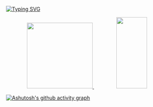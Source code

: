 [![Typing SVG](https://readme-typing-svg.herokuapp.com/?color=32CD32&size=35&center=true&vCenter=true&width=1000&lines=Olá,+Meu+nome+é+Fellipe+Ribeiro+Teixeira;Bem+Vindo!+:%29)](https://git.io/typing-svg)

<div align="center">
  <a href="https://github.com/felliperibeiroteixeira">
  <img height="180em" src="https://github-readme-stats.vercel.app/api?username=felliperibeiroteixeira&show_icons=true&theme=merko&include_all_commits=true&count_private=true"/>
  <img width="41%" height="195px" src="https://github-readme-stats.vercel.app/api/top-langs/?username=felliperibeiroteixeira&layout=compact&hide_border=true&title_color=32CD32&text_color=32CD32&bg_color=0d1117" />
</div>

[![Ashutosh's github activity graph](https://github-readme-activity-graph.cyclic.app/graph?username=felliperibeiroteixeira&bg_color=040c25&color=2c7ace&line=386894&point=71bafe&area=true&hide_border=true)](https://github.com/ashutosh00710/github-readme-activity-graph)
